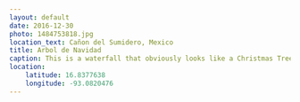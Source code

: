 ```yaml
---
layout: default
date: 2016-12-30
photo: 1484753818.jpg
location_text: Cañon del Sumidero, Mexico
title: Arbol de Navidad
caption: This is a waterfall that obviously looks like a Christmas Tree. Feliz Navidad a todos!
location:
    latitude: 16.8377638
    longitude: -93.0820476
---
```


